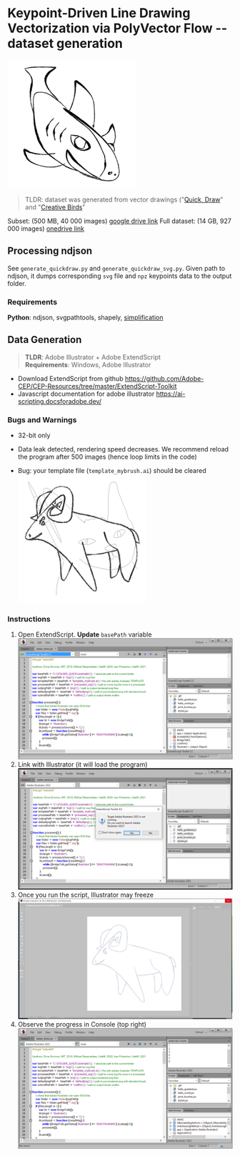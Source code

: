 # Keypoint-Driven Line Drawing Vectorization via PolyVector Flow -- dataset generation

![Example](/png/test_50_8.png)

> TLDR: dataset was generated from vector drawings ("[Quick, Draw](https://github.com/googlecreativelab/quickdraw-dataset)" and "[Creative Birds](https://songweige.github.io/projects/creative_sketech_generation/home.html)"

Subset: (500 MB, 40 000 images) [google drive link](https://drive.google.com/file/d/1KQrLGW82Fk_bYuB8uC0DzSWafDj97gLn/view?usp=sharing)
Full dataset: (14 GB, 927 000 images) [onedrive link](https://udemontreal-my.sharepoint.com/:u:/g/personal/ivan_puhachov_umontreal_ca/EVGygX7l-bBCjwANyPgcIB4BNdzMytMBR8-JcR4J4GyzQw?e=OhA2QD)

## Processing ndjson
See `generate_quickdraw.py` and `generate_quickdraw_svg.py`. Given path to ndjson, it dumps corresponding `svg` file and `npz` keypoints data to the output folder.

### Requirements
**Python**: ndjson, svgpathtools, shapely, [simplification](https://pypi.org/project/simplification/)

## Data Generation

> **TLDR**: Adobe Illustrator + Adobe ExtendScript   
**Requirements**: Windows, Adobe Illustrator

 * Download ExtendScript from github https://github.com/Adobe-CEP/CEP-Resources/tree/master/ExtendScript-Toolkit
 * Javascript documentation for adobe illustrator https://ai-scripting.docsforadobe.dev/

### Bugs and Warnings
 * 32-bit only
 * Data leak detected, rendering speed decreases. We recommend reload the program after 500 images (hence loop limits in the code)

 * Bug: your template file (`template_mybrush.ai`) should be cleared
![Example](/instructions/bug1.png)

### Instructions
1. Open ExtendScript. **Update** `basePath` variable
![Example](/instructions/1.png)
2. Link with Illustrator (it will load the program)
![Example](/instructions/2.png)
3. Once you run the script, Illustrator may freeze
![Example](/instructions/3.png)
4. Observe the progress in Console (top right)
![Example](/instructions/4.png)

